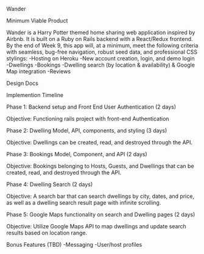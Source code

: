 Wander

Minimum Viable Product

Wander is a Harry Potter themed home sharing web application inspired by Airbnb.  It is built on a Ruby on Rails backend with a React/Redux frontend.  By the end of Week 9, this app will, at a minimum, meet the following criteria with seamless, bug-free navigation, robust seed data, and professional CSS stylings:
  -Hosting on Heroku
  -New account creation, login, and demo login
  -Dwellings
  -Bookings
  -Dwelling search (by location & availability) & Google Map integration
  -Reviews

Design Docs

Implemention Timeline

Phase 1: Backend setup and Front End User Authentication (2 days)

  Objective: Functioning rails project with front-end Authentication

Phase 2: Dwelling Model, API, components, and styling (3 days)

  Objective: Dwellings can be created, read, and destroyed through the API.

Phase 3: Bookings Model, Component, and API (2 days)

  Objective: Bookings belonging to Hosts, Guests, and Dwellings that can be created, read, and destroyed through the API.

Phase 4: Dwelling Search (2 days)

  Objective: A search bar that can search dwellings by city, dates, and price, as well as a dwelling search result page with infinite scrolling.

Phase 5: Google Maps functionality on search and Dwelling pages (2 days)

  Objective: Utilize Google Maps API to map dwellings and update search results based on location range.

Bonus Features (TBD)
  -Messaging
  -User/host profiles
